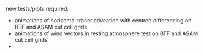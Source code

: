 new tests/plots required:

* animations of horizontal tracer advection with centred differencing on BTF and ASAM cut cell grids
* animations of wind vectors in resting atmosphere test on BTF and ASAM cut cell grids
* 
